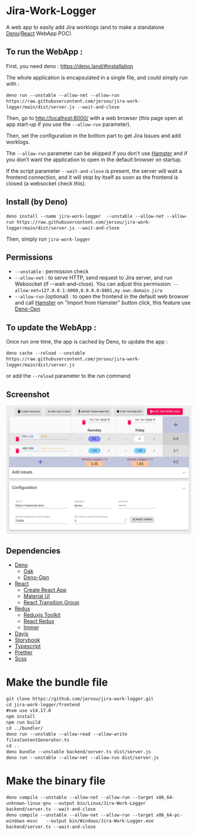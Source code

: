 # Jira-Work-Logger

A web app to easily add Jira worklogs (and to make a standalone
[Deno](https://deno.land/)/[React](https://www.reactjs.org/) WebApp POC).

## To run the WebApp :

First, you need deno : https://deno.land/#installation

The whole application is encapsulated in a single file, and could simply run
with :

```
deno run --unstable --allow-net --allow-run https://raw.githubusercontent.com/jersou/jira-work-logger/main/dist/server.js --wait-and-close
```

Then, go to [http://localhost:8000/](http://localhost:8000/) with a web browser
(this page open at app start-up if you use the `--allow-run` parameter).

Then, set the configuration in the bottom part to get Jira Issues and add
worklogs.

The `--allow-run` parameter can be skipped if you don't use
[Hamster](https://github.com/projecthamster/hamster) and if you don't want the
application to open in the default browser on startup.

If the script parameter `--wait-and-close` is present, the server will wait a
frontend connection, and it will stop by itself as soon as the frontend is
closed (a websocket check this).

## Install (by Deno)

```
deno install --name jira-work-logger  --unstable --allow-net --allow-run https://raw.githubusercontent.com/jersou/jira-work-logger/main/dist/server.js --wait-and-close
```

Then, simply run `jira-work-logger`

## Permissions

- `--unstable` : permission check
- `--allow-net` : to serve HTTP, send request to Jira server, and run Websocket
  (if --wait-and-close). You can adjust this permission:
  `--allow-net=127.0.0.1:8000,0.0.0.0:8001,my.own.domain.jira`
- `--allow-run` (optional) : to open the frontend in the default web browser and
  call [Hamster](https://github.com/projecthamster/hamster) on "Import from
  Hamster" button click, this feature use
  [Deno-Opn](https://github.com/hashrock/deno-opn)

## To update the WebApp :

Once run one time, the app is cached by Deno, to update the app :

```
deno cache --reload --unstable https://raw.githubusercontent.com/jersou/jira-work-logger/main/dist/server.js
```

or add the `--reload` parameter to the run command

## Screenshot

![screenshot](screenshot.png)

## Dependencies

- [Deno](https://deno.land/)
  - [Oak](https://oakserver.github.io/oak/)
  - [Deno-Opn](https://github.com/hashrock/deno-opn)
- [React](https://www.reactjs.org/)
  - [Create React App](https://reactjs.org/docs/create-a-new-react-app.html)
  - [Material UI](https://material-ui.com/)
  - [React Transition Group](https://github.com/reactjs/react-transition-group)
- [Redux](https://redux.js.org/)
  - [Reduxjs Toolkit](https://redux-toolkit.js.org/)
  - [React Redux](https://react-redux.js.org/)
  - [Immer](https://immerjs.github.io/immer/docs/introduction)
- [Dayjs](https://github.com/iamkun/dayjs)
- [Storybook](https://storybook.js.org/)
- [Typescript](https://www.typescriptlang.org/)
- [Prettier](https://prettier.io/)
- [Scss](https://sass-lang.com/)

# Make the bundle file

```
git clone https://github.com/jersou/jira-work-logger.git
cd jira-work-logger/frontend
#nvm use v14.17.0
npm install
npm run build
cd ../bundler/
deno run --unstable --allow-read --allow-write filesContentGenerator.ts
cd ..
deno bundle --unstable backend/server.ts dist/server.js
deno run --unstable --allow-net --allow-run dist/server.js
```

# Make the binary file

```
deno compile --unstable --allow-net --allow-run --target x86_64-unknown-linux-gnu --output bin/Linux/Jira-Work-Logger       backend/server.ts --wait-and-close
deno compile --unstable --allow-net --allow-run --target x86_64-pc-windows-msvc   --output bin/Windows/Jira-Work-Logger.exe backend/server.ts --wait-and-close
```
